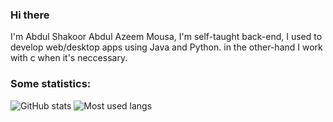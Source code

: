### Hi there
  I'm Abdul Shakoor Abdul Azeem Mousa, I'm self-taught back-end, I used to develop web/desktop apps using Java and Python.
  in the other-hand I work with c when it's neccessary.

<!--
**shoukreytom/shoukreytom** is a ✨ _special_ ✨ repository because its `README.md` (this file) appears on your GitHub profile.

Here are some ideas to get you started:

- 🔭 I’m currently working on ...
- 🌱 I’m currently learning ...
- 👯 I’m looking to collaborate on ...
- 🤔 I’m looking for help with ...
- 💬 Ask me about ...
- 📫 How to reach me: ...
- 😄 Pronouns: ...
- ⚡ Fun fact: ...
-->

### Some statistics:

![GitHub stats](https://github-readme-stats.vercel.app/api?username=abdulshak1999&show_icons=true)
![Most used langs](https://github-readme-stats.vercel.app/api/top-langs/?username=abdulshak1999&layout=compact)
